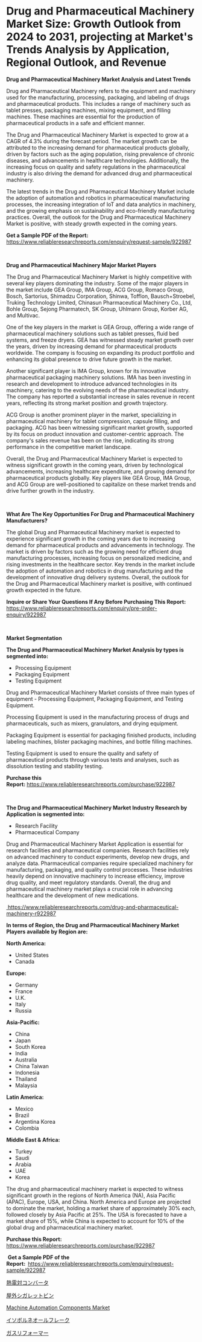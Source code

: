 <p><h1>Drug and Pharmaceutical Machinery Market Size: Growth Outlook from 2024 to 2031, projecting at Market's Trends Analysis by Application, Regional Outlook, and Revenue</h1></p><p><strong>Drug and Pharmaceutical Machinery Market Analysis and Latest Trends</strong></p>
<p><p>Drug and Pharmaceutical Machinery refers to the equipment and machinery used for the manufacturing, processing, packaging, and labeling of drugs and pharmaceutical products. This includes a range of machinery such as tablet presses, packaging machines, mixing equipment, and filling machines. These machines are essential for the production of pharmaceutical products in a safe and efficient manner.</p><p>The Drug and Pharmaceutical Machinery Market is expected to grow at a CAGR of 4.3% during the forecast period. The market growth can be attributed to the increasing demand for pharmaceutical products globally, driven by factors such as the aging population, rising prevalence of chronic diseases, and advancements in healthcare technologies. Additionally, the increasing focus on quality and safety regulations in the pharmaceutical industry is also driving the demand for advanced drug and pharmaceutical machinery.</p><p>The latest trends in the Drug and Pharmaceutical Machinery Market include the adoption of automation and robotics in pharmaceutical manufacturing processes, the increasing integration of IoT and data analytics in machinery, and the growing emphasis on sustainability and eco-friendly manufacturing practices. Overall, the outlook for the Drug and Pharmaceutical Machinery Market is positive, with steady growth expected in the coming years.</p></p>
<p><strong>Get a Sample PDF of the Report:&nbsp;</strong> <a href="https://www.reliableresearchreports.com/enquiry/request-sample/922987">https://www.reliableresearchreports.com/enquiry/request-sample/922987</a></p>
<p>&nbsp;</p>
<p><strong>Drug and Pharmaceutical Machinery Major Market Players</strong></p>
<p><p>The Drug and Pharmaceutical Machinery Market is highly competitive with several key players dominating the industry. Some of the major players in the market include GEA Group, IMA Group, ACG Group, Romaco Group, Bosch, Sartorius, Shimadzu Corporation, Shinwa, Tofflon, Bausch+Stroebel, Truking Technology Limited, Chinasun Pharmaceutical Machinery Co., Ltd, Bohle Group, Sejong Pharmatech, SK Group, Uhlmann Group, Korber AG, and Multivac.</p><p>One of the key players in the market is GEA Group, offering a wide range of pharmaceutical machinery solutions such as tablet presses, fluid bed systems, and freeze dryers. GEA has witnessed steady market growth over the years, driven by increasing demand for pharmaceutical products worldwide. The company is focusing on expanding its product portfolio and enhancing its global presence to drive future growth in the market.</p><p>Another significant player is IMA Group, known for its innovative pharmaceutical packaging machinery solutions. IMA has been investing in research and development to introduce advanced technologies in its machinery, catering to the evolving needs of the pharmaceutical industry. The company has reported a substantial increase in sales revenue in recent years, reflecting its strong market position and growth trajectory.</p><p>ACG Group is another prominent player in the market, specializing in pharmaceutical machinery for tablet compression, capsule filling, and packaging. ACG has been witnessing significant market growth, supported by its focus on product innovation and customer-centric approach. The company's sales revenue has been on the rise, indicating its strong performance in the competitive market landscape.</p><p>Overall, the Drug and Pharmaceutical Machinery Market is expected to witness significant growth in the coming years, driven by technological advancements, increasing healthcare expenditure, and growing demand for pharmaceutical products globally. Key players like GEA Group, IMA Group, and ACG Group are well-positioned to capitalize on these market trends and drive further growth in the industry.</p></p>
<p>&nbsp;</p>
<p><strong>What Are The Key Opportunities For Drug and Pharmaceutical Machinery Manufacturers?</strong></p>
<p><p>The global Drug and Pharmaceutical Machinery market is expected to experience significant growth in the coming years due to increasing demand for pharmaceutical products and advancements in technology. The market is driven by factors such as the growing need for efficient drug manufacturing processes, increasing focus on personalized medicine, and rising investments in the healthcare sector. Key trends in the market include the adoption of automation and robotics in drug manufacturing and the development of innovative drug delivery systems. Overall, the outlook for the Drug and Pharmaceutical Machinery market is positive, with continued growth expected in the future.</p></p>
<p><strong>Inquire or Share Your Questions If Any Before Purchasing This Report:</strong> <a href="https://www.reliableresearchreports.com/enquiry/pre-order-enquiry/922987">https://www.reliableresearchreports.com/enquiry/pre-order-enquiry/922987</a></p>
<p>&nbsp;</p>
<p><strong>Market Segmentation</strong></p>
<p><strong>The Drug and Pharmaceutical Machinery Market Analysis by types is segmented into:</strong></p>
<p><ul><li>Processing Equipment</li><li>Packaging Equipment</li><li>Testing Equipment</li></ul></p>
<p><p>Drug and Pharmaceutical Machinery Market consists of three main types of equipment - Processing Equipment, Packaging Equipment, and Testing Equipment.</p><p>Processing Equipment is used in the manufacturing process of drugs and pharmaceuticals, such as mixers, granulators, and drying equipment.</p><p>Packaging Equipment is essential for packaging finished products, including labeling machines, blister packaging machines, and bottle filling machines.</p><p>Testing Equipment is used to ensure the quality and safety of pharmaceutical products through various tests and analyses, such as dissolution testing and stability testing.</p></p>
<p><strong>Purchase this Report:&nbsp;</strong><a href="https://www.reliableresearchreports.com/purchase/922987">https://www.reliableresearchreports.com/purchase/922987</a></p>
<p>&nbsp;</p>
<p><strong>The Drug and Pharmaceutical Machinery Market Industry Research by Application is segmented into:</strong></p>
<p><ul><li>Research Facility</li><li>Pharmaceutical Company</li></ul></p>
<p><p>Drug and Pharmaceutical Machinery Market Application is essential for research facilities and pharmaceutical companies. Research facilities rely on advanced machinery to conduct experiments, develop new drugs, and analyze data. Pharmaceutical companies require specialized machinery for manufacturing, packaging, and quality control processes. These industries heavily depend on innovative machinery to increase efficiency, improve drug quality, and meet regulatory standards. Overall, the drug and pharmaceutical machinery market plays a crucial role in advancing healthcare and the development of new medications.</p></p>
<p><a href="https://www.reliableresearchreports.com/drug-and-pharmaceutical-machinery-r922987">&nbsp;https://www.reliableresearchreports.com/drug-and-pharmaceutical-machinery-r922987</a></p>
<p><strong>In terms of Region, the Drug and Pharmaceutical Machinery Market Players available by Region are:</strong></p>
<p>
    <p> <strong> North America: </strong>
        <ul>
            <li>United States</li>
            <li>Canada</li>
        </ul>
        </p> 
    <p> <strong> Europe: </strong>
        <ul>
            <li>Germany</li>
            <li>France</li>
            <li>U.K.</li>
            <li>Italy</li>
            <li>Russia</li>
        </ul>
        </p> 
    <p> <strong> Asia-Pacific: </strong>
        <ul>
            <li>China</li>
            <li>Japan</li>
            <li>South Korea</li>
            <li>India</li>
            <li>Australia</li>
            <li>China Taiwan</li>
            <li>Indonesia</li>
            <li>Thailand</li>
            <li>Malaysia</li>
        </ul>
        </p> 
    <p> <strong> Latin America: </strong>
        <ul>
            <li>Mexico</li>
            <li>Brazil</li>
            <li>Argentina Korea</li>
            <li>Colombia</li>
        </ul>
        </p> 
    <p> <strong> Middle East & Africa: </strong>
        <ul>
            <li>Turkey</li>
            <li>Saudi</li>
            <li>Arabia</li>
            <li>UAE</li>
            <li>Korea</li>
        </ul>
    </p>
    </p>
<p><p>The drug and pharmaceutical machinery market is expected to witness significant growth in the regions of North America (NA), Asia Pacific (APAC), Europe, USA, and China. North America and Europe are projected to dominate the market, holding a market share of approximately 30% each, followed closely by Asia Pacific at 25%. The USA is forecasted to have a market share of 15%, while China is expected to account for 10% of the global drug and pharmaceutical machinery market.</p></p>
<p><strong>Purchase this Report: </strong><a href="https://www.reliableresearchreports.com/purchase/922987">https://www.reliableresearchreports.com/purchase/922987</a></p>
<p>&nbsp;<strong>Get a Sample PDF of the Report:&nbsp;&nbsp;</strong><a href="https://www.reliableresearchreports.com/enquiry/request-sample/922987">https://www.reliableresearchreports.com/enquiry/request-sample/922987</a></p>
<p><strong></strong></p>
<p><p><a href="https://github.com/KaydenJohns1964/Market-Research-Report-List-1/blob/main/233008438987.md">熱電対コンバータ</a></p><p><a href="https://github.com/decker5351/Market-Research-Report-List-1/blob/main/353021838988.md">屋外シガレットビン</a></p><p><a href="https://github.com/mancsybtousav/Market-Research-Report-List-2/blob/main/machine-automation-components-market.md">Machine Automation Components Market</a></p><p><a href="https://medium.com/@ashleyivingston5656/%E3%82%A2%E3%82%A4%E3%82%BD%E3%83%9C%E3%83%AB%E3%83%8D%E3%82%AA%E3%83%BC%E3%83%AB%E3%83%95%E3%83%AC%E3%83%BC%E3%82%AF%E3%82%B9%E5%B8%82%E5%A0%B4%E3%81%AE%E8%A6%8F%E6%A8%A1%E3%81%A8%E5%B8%82%E5%A0%B4%E5%8B%95%E5%90%91-%E5%AE%8C%E5%85%A8%E3%81%AA%E6%A5%AD%E7%95%8C%E6%A6%82%E8%A6%81-2024%E5%B9%B4%E3%81%8B%E3%82%892031%E5%B9%B4%E3%81%BE%E3%81%A7-3573f94a172c">イソボルネオールフレーク</a></p><p><a href="https://medium.com/@kimalker_178/%E3%82%AC%E3%82%B9%E3%83%AA%E3%83%95%E3%82%A9%E3%83%BC%E3%83%9E%E3%83%BC%E5%B8%82%E5%A0%B4-%E7%AB%B6%E4%BA%89%E5%88%86%E6%9E%90-%E5%B8%82%E5%A0%B4%E3%83%88%E3%83%AC%E3%83%B3%E3%83%89-2031%E5%B9%B4%E3%81%BE%E3%81%A7%E3%81%AE%E4%BA%88%E6%B8%AC-a1c95308bc05">ガスリフォーマー</a></p></p>